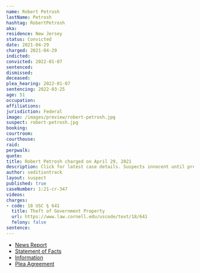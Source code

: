 ```yaml
---
name: Robert Petrosh
lastName: Petrosh
hashtag: RobertPetrosh
aka:
residence: New Jersey
status: Convicted
date: 2021-04-29
charged: 2021-04-29
indicted:
convicted: 2022-01-07
sentenced:
dismissed:
deceased:
plea_hearing: 2022-01-07
sentencing: 2022-03-25
age: 51
occupation:
affiliations:
jurisdiction: Federal
image: /images/preview/robert-petrosh.jpg
suspect: robert-petrosh.jpg
booking:
courtroom:
courthouse:
raid:
perpwalk:
quote:
title: Robert Petrosh charged on April 29, 2021
description: Click for latest case details. Suspects innocent until proven guilty.
author: seditiontrack
layout: suspect
published: true
caseNumber: 1:21-cr-347
videos:
charges:
- code: 18 USC § 641
  title: Theft of Government Property
  url: https://www.law.cornell.edu/uscode/text/18/641
  felony: false
sentence:
---
```

- [News Report](https://www.nj.com/news/2021/05/grandmother-helped-tip-off-fbi-about-nj-man-charged-with-being-at-capitol-riot-feds-say.html)
- [Statement of Facts](https://www.justice.gov/usao-dc/case-multi-defendant/file/1469096/download)
- [Information](https://www.justice.gov/usao-dc/case-multi-defendant/file/1459951/download)
- [Plea Agreement](https://www.justice.gov/usao-dc/case-multi-defendant/file/1469091/download)
